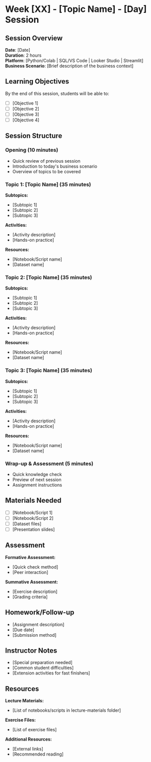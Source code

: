 # Week [XX] - [Topic Name] - [Day] Session

## Session Overview
**Date**: [Date]  
**Duration**: 2 hours  
**Platform**: [Python/Colab | SQL/VS Code | Looker Studio | Streamlit]  
**Business Scenario**: [Brief description of the business context]

## Learning Objectives
By the end of this session, students will be able to:
- [ ] [Objective 1]
- [ ] [Objective 2]
- [ ] [Objective 3]
- [ ] [Objective 4]

## Session Structure

### Opening (10 minutes)
- Quick review of previous session
- Introduction to today's business scenario
- Overview of topics to be covered

### Topic 1: [Topic Name] (35 minutes)
**Subtopics:**
- [Subtopic 1]
- [Subtopic 2]
- [Subtopic 3]

**Activities:**
- [Activity description]
- [Hands-on practice]

**Resources:**
- [Notebook/Script name]
- [Dataset name]

### Topic 2: [Topic Name] (35 minutes)
**Subtopics:**
- [Subtopic 1]
- [Subtopic 2]
- [Subtopic 3]

**Activities:**
- [Activity description]
- [Hands-on practice]

**Resources:**
- [Notebook/Script name]
- [Dataset name]

### Topic 3: [Topic Name] (35 minutes)
**Subtopics:**
- [Subtopic 1]
- [Subtopic 2]
- [Subtopic 3]

**Activities:**
- [Activity description]
- [Hands-on practice]

**Resources:**
- [Notebook/Script name]
- [Dataset name]

### Wrap-up & Assessment (5 minutes)
- Quick knowledge check
- Preview of next session
- Assignment instructions

## Materials Needed
- [ ] [Notebook/Script 1]
- [ ] [Notebook/Script 2]
- [ ] [Dataset files]
- [ ] [Presentation slides]

## Assessment
**Formative Assessment:**
- [Quick check method]
- [Peer interaction]

**Summative Assessment:**
- [Exercise description]
- [Grading criteria]

## Homework/Follow-up
- [Assignment description]
- [Due date]
- [Submission method]

## Instructor Notes
- [Special preparation needed]
- [Common student difficulties]
- [Extension activities for fast finishers]

## Resources
**Lecture Materials:**
- [List of notebooks/scripts in lecture-materials folder]

**Exercise Files:**
- [List of exercise files]

**Additional Resources:**
- [External links]
- [Recommended reading]